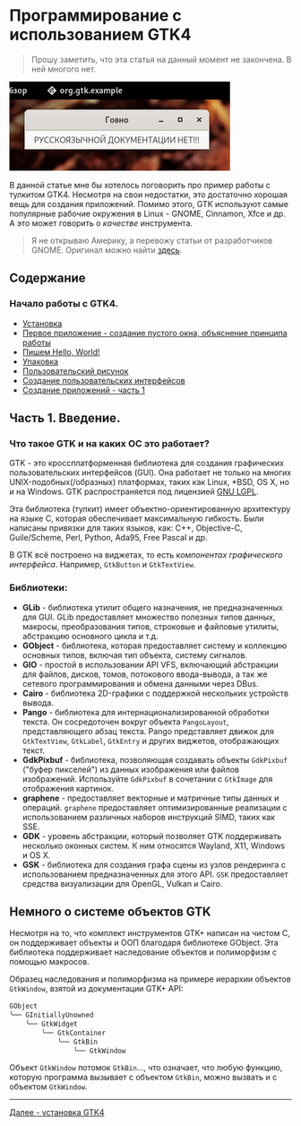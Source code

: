 # Программирование с использованием GTK4

> Прошу заметить, что эта статья на данный момент не закончена. В ней многого нет.

![govno](docs1.png)

В данной статье мне бы хотелось поговорить про пример работы с тулкитом GTK4. Несмотря на свои недостатки, это достаточно хорошая вещь для создания приложений. Помимо этого, GTK используют самые популярные рабочие окружения в Linux - GNOME, Cinnamon, Xfce и др. А это может говорить о *качестве* инструмента.

> Я не открываю Америку, а перевожу статьи от разработчиков GNOME. Оригинал можно найти [здесь](https://developer.gnome.org/gtk4/stable).


## Содержание
### Начало работы с GTK4.
* [Установка](prepare/install.md)
* [Первое приложение - создание пустого окна, объяснение принципа работы](prog/gtk1.md)
* [Пишем Hello, World!](prog/gtk2.md)
* [Упаковка](prog/gtk3.md)
* [Пользовательский рисунок](prog/gtk4.md)
* [Создание пользовательских интерфейсов](prog/gtk5.md)
* [Создание приложений - часть 1](prog/gtk6.md)

## Часть 1. Введение.
### Что такое GTK и на каких ОС это работает?
GTK - это кроссплатформенная библиотека для создания графических пользовательских интерфейсов (GUI). Она работает не только на многих UNIX-подобных(/образных) платформах, таких как Linux, *BSD, OS X, но и на Windows. GTK распространяется под лицензией [GNU LGPL](https://ru.wikipedia.org/wiki/GNU_Lesser_General_Public_License).

Эта библиотека (тулкит) имеет объектно-ориентированную архитектуру на языке С, которая обеспечивает максимальную гибкость. Были написаны привязки для таких языков, как: C++, Objective-C, Guile/Scheme, Perl, Python, Ada95, Free Pascal и др.

В GTK всё построено на виджетах, то есть *компонентах графического интерфейса*. Например, `GtkButton` и `GtkTextView`.

### Библиотеки:
* **GLib** - библиотека утилит общего назначения, не предназначенных для GUI. GLib предоставляет множество полезных типов данных, макросы, преобразования типов, строковые и файловые утилиты, абстракцию основного цикла и т.д.
* **GObject** - библиотека, которая предоставляет систему и коллекцию основных типов, включая тип объекта, систему сигналов.
* **GIO** - простой в использовании API VFS, включающий абстракции для файлов, дисков, томов, потокового ввода-вывода, а так же сетевого программирования и обмена данными через DBus.
* **Cairo** - библиотека 2D-графики с поддержкой нескольких устройств вывода.
* **Pango** - библиотека для интернационализированной обработки текста. Он сосредоточен вокруг объекта `PangoLayout`, представляющего абзац текста. Pango представляет движок для `GtkTextView`, `GtkLabel`, `GtkEntry` и других виджетов, отображающих текст.
* **GdkPixbuf** - библиотека, позволяющая создавать объекты `GdkPixbuf` ("буфер пикселей") из данных изображения или файлов изображений. Используйте `GdkPixbuf` в сочетании с `GtkImage` для отображения картинок.
* **graphene** - предоставляет векторные и матричные типы данных и операций. `graphene` предоставляет оптимизированные реализации с использованием различных наборов инструкций SIMD, таких как SSE.
* **GDK** - уровень абстракции, который позволяет GTK поддерживать несколько оконных систем. К ним относятся Wayland, X11, Windows и OS X.
* **GSK** - библиотека для создания графа сцены из узлов рендеринга с использованием предназначенных для этого API. `GSK` предоставляет средства визуализации для OpenGL, Vulkan и Cairo.

## Немного о системе объектов GTK
Несмотря на то, что комплект инструментов GTK+ написан на чистом C, он поддерживает объекты и ООП благодаря библиотеке GObject. Эта библиотека поддерживает наследование объектов и полиморфизм с помощью макросов.

Образец наследования и полиморфизма на примере иерархии объектов `GtkWindow`, взятой из документации GTK+ API:
```
GObject
╰── GInitiallyUnowned
    ╰── GtkWidget
        ╰── GtkContainer
            ╰── GtkBin
                ╰── GtkWindow
```

Объект `GtkWindow` потомок `GtkBin`..., что означает, что любую функцию, которую программа вызывает с объектом `GtkBin`, можно вызвать и с объектом `GtkWindow`.

***
[Далее - установка GTK4](prepare/install.md)
